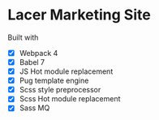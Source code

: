 # Lacer Marketing Site

Built with
- [x] Webpack 4
- [x] Babel 7
- [x] JS Hot module replacement
- [x] Pug template engine
- [x] Scss style preprocessor
- [x] Scss Hot module replacement
- [x] Sass MQ